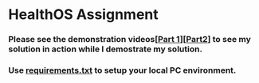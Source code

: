 # HealthOS Assignment

### Please see the demonstration videos[[Part 1](https://github.com/iampartho/healthos/blob/main/video_demonstration_part_1.mp4)][[Part2](https://github.com/iampartho/healthos/blob/main/video_demonstration_part_2.mp4)] to see my solution in action while I demostrate my solution.

### Use [requirements.txt](https://github.com/iampartho/healthos/blob/main/requirements.txt) to setup your local PC environment.
